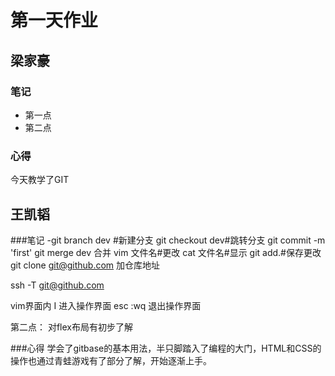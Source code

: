 # 第一天作业

## 梁家豪

### 笔记
- 第一点
- 第二点

### 心得

今天教学了GIT
## 王凯韬

###笔记
-git branch dev #新建分支
git checkout dev#跳转分支
git commit -m 'first'
git merge dev 合并
vim 文件名#更改
cat 文件名#显示
git add.#保存更改
git clone git@github.com 加仓库地址

ssh -T git@github.com

vim界面内
I 进入操作界面
esc :wq 退出操作界面

第二点：
对flex布局有初步了解

###心得
学会了gitbase的基本用法，半只脚踏入了编程的大门，HTML和CSS的操作也通过青蛙游戏有了部分了解，开始逐渐上手。
